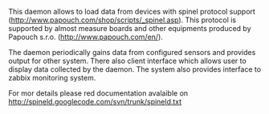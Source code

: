 This daemon allows to load data from devices with spinel protocol support (http://www.papouch.com/shop/scripts/_spinel.asp). This protocol is supported by almost measure boards and other equipments produced by Papouch s.r.o. (http://www.papouch.com/en/).

The daemon periodically gains data from configured sensors and provides output for other system. There also client interface which allows user to display data collected by the daemon. The system also provides interface to zabbix monitoring system.

For mor details please red documentation avalaible on
http://spineld.googlecode.com/svn/trunk/spineld.txt